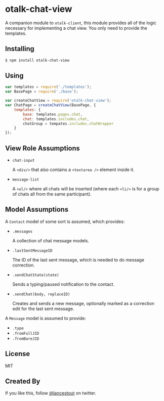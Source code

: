 # otalk-chat-view

A companion module to `otalk-client`, this module provides all of the logic
necessary for implementing a chat view. You only need to provide the templates.

## Installing

```sh
$ npm install otalk-chat-view
```

## Using

```javascript
var templates = require('./templates');
var BasePage = require('./base');

var createChatView = require('otalk-chat-view');
var ChatPage = createChatView(BasePage, {
    templates: {
        base: templates.pages.chat,
        chat: templates.includes.chat,
        chatGroup = tempates.includes.chatWrapper
    }
});
```

## View Role Assumptions

- `chat-input`

    A `<div/>` that also contains a `<textarea />` element inside it.

- `message-list`

    A `<ul/>` where all chats will be inserted (where each `<li/>` is for a group
    of chats all from the same participant).

## Model Assumptions

A `Contact` model of some sort is assumed, which provides:

- `.messages`

    A collection of chat message models.

- `.lastSentMessageID`

    The ID of the last sent message, which is needed to do message correction.

- `.sendChatState(state)`

    Sends a typing/paused notification to the contact.

- `.sendChat(body, replaceID)`

    Creates and sends a new message, optionally marked as a correction edit for
    the last sent message.


A `Message` model is assumed to provide:

- `.type`
- `.fromFullJID`
- `.fromBareJID`

## License

MIT

## Created By

If you like this, follow [@lancestout](http://twitter.com/lancestout) on twitter.
